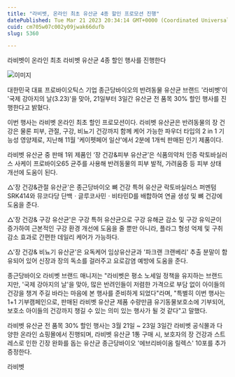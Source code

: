 ```yaml
---
title: "라비벳, 온라인 최초 유산균 4종 할인 프로모션 진행"
datePublished: Tue Mar 21 2023 20:34:14 GMT+0000 (Coordinated Universal Time)
cuid: cm705w07c002y09jwak66dufb
slug: 5360

---
```



라비벳이 온라인 최초 라비벳 유산균 4종 할인 행사를 진행한다

![이미지](https://cdn.hashnode.com/res/hashnode/image/upload/v1739258976058/8ee2718b-1e91-4856-8097-1b6032394d8c.jpeg)

대한민국 대표 프로바이오틱스 기업 종근당바이오의 반려동물 유산균 브랜드 '라비벳'이 '국제 강아지의 날(3.23)'을 맞아, 21일부터 3일간 유산균 전 품목 30% 할인 행사를 진행한다고 밝혔다.

이번 행사는 라비벳 온라인 최초 할인 프로모션이다. 라비벳 유산균은 반려동물의 장 건강은 물론 피부, 관절, 구강, 비뇨기 건강까지 함께 케어 가능한 파우더 타입의 2 in 1 기능성 영양제로, 지난해 11월 '케이펫페어 일산'에서 2분에 1개씩 판매된 인기 제품이다.

라비벳 유산균 중 판매 1위 제품인 ‘장 건강&피부 유산균’은 식품의약처 인증 락토바실러스 사케이 프로바이오65 균주를 사용해 반려동물의 피부 발적, 가려움증 등 피부 상태 개선에 도움이 된다.

△'장 건강&관절 유산균'은 종근당바이오 뼈 건강 특허 유산균 락토바실러스 퍼멘텀 SRK414와 뮤코다당 단백ㆍ글루코사민ㆍ비타민D를 배합하여 연골 생성 및 뼈 건강에 도움을 준다.

△'장 건강& 구강 유산균'은 구강 특허 유산균으로 구강 유해균 감소 및 구강 유익균이 증가하여 근본적인 구강 환경 개선에 도움을 줄 뿐만 아니라, 플라그 형성 억제 및 구취 감소 효과로 간편한 데일리 케어가 가능하다.

△'장 건강& 비뇨기 유산균'은 요독케어 임상유산균과 '파크랜 크랜베리' 추출 분말이 함유되어 있어 신장과 장의 독소를 걸러주고 요로감염 예방에 도움을 준다.

종근당바이오 라비벳 브랜드 매니저는 "라비벳은 평소 노세일 정책을 유지하는 브랜드지만, '국제 강아지의 날'을 맞아, 많은 반려인들이 저렴한 가격으로 부담 없이 아이들의 건강을 챙겨 주길 바라는 마음에 본 행사를 준비하게 되었다"라며, "특별히 이번 행사는 1+1 기부캠페인으로, 판매된 라비벳 유산균 제품 수량만큼 유기동물보호소에 기부되어, 보호소 아이들의 건강까지 챙길 수 있는 의미 있는 행사가 될 것 같다"고 말했다.

라비벳 유산균 전 품목 30% 할인 행사는 3월 21일 ~ 23일 3일간 라비벳 공식몰과 다양한 온라인 쇼핑몰에서 진행되며, 라비벳 유산균 1통 구매 시, 보호자의 장 건강과 스트레스로 인한 긴장 완화를 돕는 유산균 종근당바이오 '에브리바이옴 릴렉스' 10포를 추가 증정한다.

라비벳